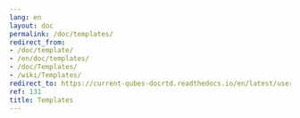```yaml
---
lang: en
layout: doc
permalink: /doc/templates/
redirect_from:
- /doc/template/
- /en/doc/templates/
- /doc/Templates/
- /wiki/Templates/
redirect_to: https://current-qubes-docrtd.readthedocs.io/en/latest/user/templates/templates.html
ref: 131
title: Templates
---
```

